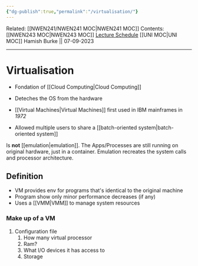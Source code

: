 ```yaml
---
{"dg-publish":true,"permalink":"/virtualisation/"}
---
```


Related: [[NWEN241/NWEN241 MOC\|NWEN241 MOC]]
Contents: [[NWEN243 MOC\|NWEN243 MOC]]
[Lecture Schedule](https://ecs.wgtn.ac.nz/Courses/NWEN243_2023T2/LectureSchedule)
[[UNI MOC\|UNI MOC]]
Hamish Burke || 07-09-2023
***

# Virtualisation

- Fondation of [[Cloud Computing\|Cloud Computing]]
- Deteches the OS from the hardware


- [[Virtual Machines\|Virtual Machines]] first used in IBM mainframes in *1972*
- Allowed multiple users to share a [[batch-oriented system\|batch-oriented system]]

Is **not** [[emulation\|emulation]]. The Apps/Processes are still running on original hardware, just in a container. Emulation recreates the system calls and processor architecture.

## Definition

- VM provides env for programs that's identical to the original machine
- Program show only minor performance decreases (if any)
- Uses a [[VMM\|VMM]]  to manage system resources

### Make up of a VM

1. Configuration file
	1. How many virtual processor
	2. Ram?
	3. What I/O devices it has access to
	4. Storage

